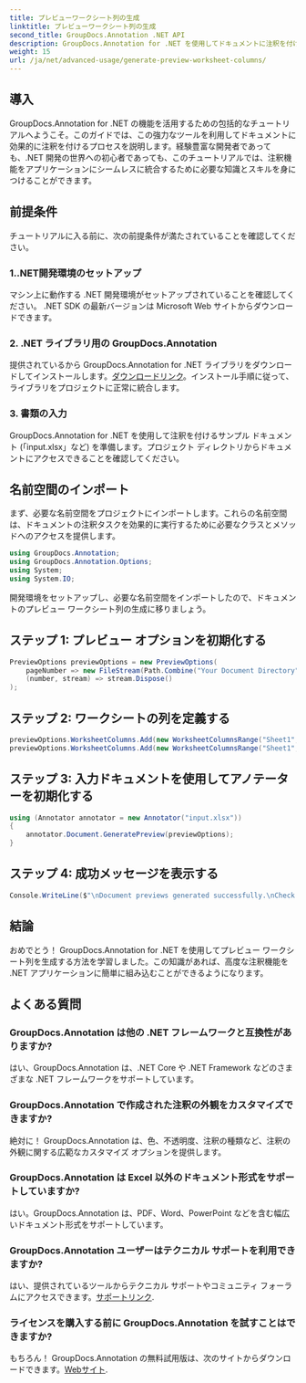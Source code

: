 ```yaml
---
title: プレビューワークシート列の生成
linktitle: プレビューワークシート列の生成
second_title: GroupDocs.Annotation .NET API
description: GroupDocs.Annotation for .NET を使用してドキュメントに注釈を付ける方法を学びます。 .NET 開発者向けのステップバイステップのチュートリアル。アプリケーションを強化します。
weight: 15
url: /ja/net/advanced-usage/generate-preview-worksheet-columns/
---
```

## 導入
GroupDocs.Annotation for .NET の機能を活用するための包括的なチュートリアルへようこそ。このガイドでは、この強力なツールを利用してドキュメントに効果的に注釈を付けるプロセスを説明します。経験豊富な開発者であっても、.NET 開発の世界への初心者であっても、このチュートリアルでは、注釈機能をアプリケーションにシームレスに統合するために必要な知識とスキルを身につけることができます。
## 前提条件
チュートリアルに入る前に、次の前提条件が満たされていることを確認してください。
### 1..NET開発環境のセットアップ
マシン上に動作する .NET 開発環境がセットアップされていることを確認してください。 .NET SDK の最新バージョンは Microsoft Web サイトからダウンロードできます。
### 2. .NET ライブラリ用の GroupDocs.Annotation
提供されているから GroupDocs.Annotation for .NET ライブラリをダウンロードしてインストールします。[ダウンロードリンク](https://releases.groupdocs.com/annotation/net/)。インストール手順に従って、ライブラリをプロジェクトに正常に統合します。
### 3. 書類の入力
GroupDocs.Annotation for .NET を使用して注釈を付けるサンプル ドキュメント (「input.xlsx」など) を準備します。プロジェクト ディレクトリからドキュメントにアクセスできることを確認してください。

## 名前空間のインポート
まず、必要な名前空間をプロジェクトにインポートします。これらの名前空間は、ドキュメントの注釈タスクを効果的に実行するために必要なクラスとメソッドへのアクセスを提供します。

```csharp
using GroupDocs.Annotation;
using GroupDocs.Annotation.Options;
using System;
using System.IO;
```

開発環境をセットアップし、必要な名前空間をインポートしたので、ドキュメントのプレビュー ワークシート列の生成に移りましょう。
## ステップ 1: プレビュー オプションを初期化する
```csharp
PreviewOptions previewOptions = new PreviewOptions(
    pageNumber => new FileStream(Path.Combine("Your Document Directory", $"cells_page{pageNumber}.png"), FileMode.Create),
    (number, stream) => stream.Dispose()
);
```
## ステップ 2: ワークシートの列を定義する
```csharp
previewOptions.WorksheetColumns.Add(new WorksheetColumnsRange("Sheet1", 2, 3));
previewOptions.WorksheetColumns.Add(new WorksheetColumnsRange("Sheet1", 1, 1));
```
## ステップ 3: 入力ドキュメントを使用してアノテーターを初期化する
```csharp
using (Annotator annotator = new Annotator("input.xlsx"))
{
    annotator.Document.GeneratePreview(previewOptions);
}
```
## ステップ 4: 成功メッセージを表示する
```csharp
Console.WriteLine($"\nDocument previews generated successfully.\nCheck output in {"Your Document Directory"}.");
```

## 結論
おめでとう！ GroupDocs.Annotation for .NET を使用してプレビュー ワークシート列を生成する方法を学習しました。この知識があれば、高度な注釈機能を .NET アプリケーションに簡単に組み込むことができるようになります。
## よくある質問
### GroupDocs.Annotation は他の .NET フレームワークと互換性がありますか?
はい、GroupDocs.Annotation は、.NET Core や .NET Framework などのさまざまな .NET フレームワークをサポートしています。
### GroupDocs.Annotation で作成された注釈の外観をカスタマイズできますか?
絶対に！ GroupDocs.Annotation は、色、不透明度、注釈の種類など、注釈の外観に関する広範なカスタマイズ オプションを提供します。
### GroupDocs.Annotation は Excel 以外のドキュメント形式をサポートしていますか?
はい。GroupDocs.Annotation は、PDF、Word、PowerPoint などを含む幅広いドキュメント形式をサポートしています。
### GroupDocs.Annotation ユーザーはテクニカル サポートを利用できますか?
はい、提供されているツールからテクニカル サポートやコミュニティ フォーラムにアクセスできます。[サポートリンク](https://forum.groupdocs.com/c/annotation/10).
### ライセンスを購入する前に GroupDocs.Annotation を試すことはできますか?
もちろん！ GroupDocs.Annotation の無料試用版は、次のサイトからダウンロードできます。[Webサイト](https://releases.groupdocs.com/).